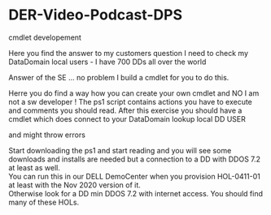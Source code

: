 # DER-Video-Podcast-DPS   
cmdlet developement

Here you find the answer to my customers question
I need to check my DataDomain local users - I have 700 DDs all over the world

Answer of the SE ... no problem I build a cmdlet for you to do this.

Herre you do find a way how you can create your own cmdlet and NO I am not a sw developer !
The ps1 script contains actions you have to execute and comments you should read. 
After this exercise you should have a cmdlet which does
connect to your DataDomain
lookup local DD USER

and might throw errors 

Start downloading the ps1 and start reading and you will see some downloads and installs are needed but a connection to a DD with DDOS 7.2 at least as well.  
You can run this in our DELL DemoCenter when you provision HOL-0411-01 at least with the Nov 2020 version of it.  
Otherwise look for a DD min DDOS 7.2 with internet access. You should find many of these HOLs.  
